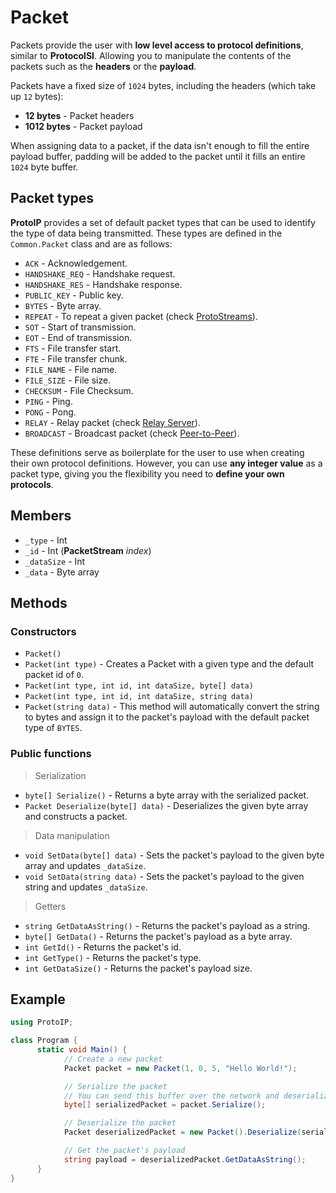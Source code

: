 # Packet

Packets provide the user with **low level access to protocol definitions**, similar to **ProtocolSI**. Allowing you to manipulate the contents of the packets such as the **headers** or the **payload**.

Packets have a fixed size of `1024` bytes, including the headers (which take up `12` bytes):

- **12 bytes** - Packet headers
- **1012 bytes** - Packet payload

When assigning data to a packet, if the data isn't enough to fill the entire payload buffer, padding will be added to the packet until it fills an entire `1024` byte buffer.

## Packet types

**ProtoIP** provides a set of default packet types that can be used to identify the type of data being transmitted. These types are defined in the `Common.Packet` class and are as follows:

- `ACK` - Acknowledgement.
- `HANDSHAKE_REQ` - Handshake request.
- `HANDSHAKE_RES` - Handshake response.
- `PUBLIC_KEY` - Public key.
- `BYTES` - Byte array.
- `REPEAT` - To repeat a given packet (check [ProtoStreams](ProtoStream.md)).
- `SOT` - Start of transmission.
- `EOT` - End of transmission.
- `FTS` - File transfer start.
- `FTE` - File transfer chunk.
- `FILE_NAME` - File name.
- `FILE_SIZE` - File size.
- `CHECKSUM` - File Checksum.
- `PING` - Ping.
- `PONG` - Pong.
- `RELAY` - Relay packet (check [Relay Server]()).
- `BROADCAST` - Broadcast packet (check [Peer-to-Peer]()).

These definitions serve as boilerplate for the user to use when creating their own protocol definitions. However, you can use **any integer value** as a packet type, giving you the flexibility you need to **define your own protocols**.

## Members

- `_type` - Int
- `_id` - Int (**PacketStream** _index_)
- `_dataSize` - Int
- `_data` - Byte array

## Methods

### Constructors

- `Packet()`
- `Packet(int type)` - Creates a Packet with a given type and the default packet id of `0`.
- `Packet(int type, int id, int dataSize, byte[] data)`
- `Packet(int type, int id, int dataSize, string data)`
- `Packet(string data)` - This method will automatically convert the string to bytes and assign it to the packet's payload with the default packet type of `BYTES`.

### Public functions

> Serialization

- `byte[] Serialize()` - Returns a byte array with the serialized packet.
- `Packet Deserialize(byte[] data)` - Deserializes the given byte array and constructs a packet.

> Data manipulation

- `void SetData(byte[] data)` - Sets the packet's payload to the given byte array and updates `_dataSize`.
- `void SetData(string data)` - Sets the packet's payload to the given string and updates `_dataSize`.

> Getters

- `string GetDataAsString()` - Returns the packet's payload as a string.
- `byte[] GetData()` - Returns the packet's payload as a byte array.
- `int GetId()` - Returns the packet's id.
- `int GetType()` - Returns the packet's type.
- `int GetDataSize()` - Returns the packet's payload size.

## Example

```csharp
using ProtoIP;

class Program {
      static void Main() {
            // Create a new packet
            Packet packet = new Packet(1, 0, 5, "Hello World!");

            // Serialize the packet
            // You can send this buffer over the network and deserialize it on the other end
            byte[] serializedPacket = packet.Serialize();

            // Deserialize the packet
            Packet deserializedPacket = new Packet().Deserialize(serializedPacket);

            // Get the packet's payload
            string payload = deserializedPacket.GetDataAsString();
      }
}
```

